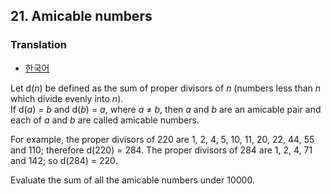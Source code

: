 ## 21. Amicable numbers

### Translation
* [한국어](./translation-ko.md)

Let d(<var>n</var>) be defined as the sum of proper divisors of <var>n</var> (numbers less than <var>n</var> which divide evenly into <var>n</var>).<br>
If d(<var>a</var>) = <var>b</var> and d(<var>b</var>) = <var>a</var>, where <var>a</var> &ne; <var>b</var>, then <var>a</var> and <var>b</var> are an amicable pair and each of <var>a</var> and <var>b</var> are called amicable numbers.

For example, the proper divisors of 220 are 1, 2, 4, 5, 10, 11, 20, 22, 44, 55 and 110; therefore d(220) = 284. The proper divisors of 284 are 1, 2, 4, 71 and 142; so d(284) = 220.

Evaluate the sum of all the amicable numbers under 10000.
